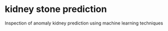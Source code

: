 # kidney stone prediction
 Inspection of anomaly kidney prediction using machine learning techniques
